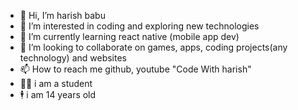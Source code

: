 - 👋 Hi, I’m harish babu
- 👀 I’m interested in coding and exploring new technologies
- 🌱 I’m currently learning react native (mobile app dev)
- 💞️ I’m looking to collaborate on games, apps, coding projects(any technology) and websites
- 📫 How to reach me github, youtube "Code With harish"
- 👨‍🎓 i am a student
- 🕴 i am 14 years old

<!---
harishbabu2007/harishbabu2007 is a ✨ special ✨ repository because its `README.md` (this file) appears on your GitHub profile.
You can click the Preview link to take a look at your changes.
--->
